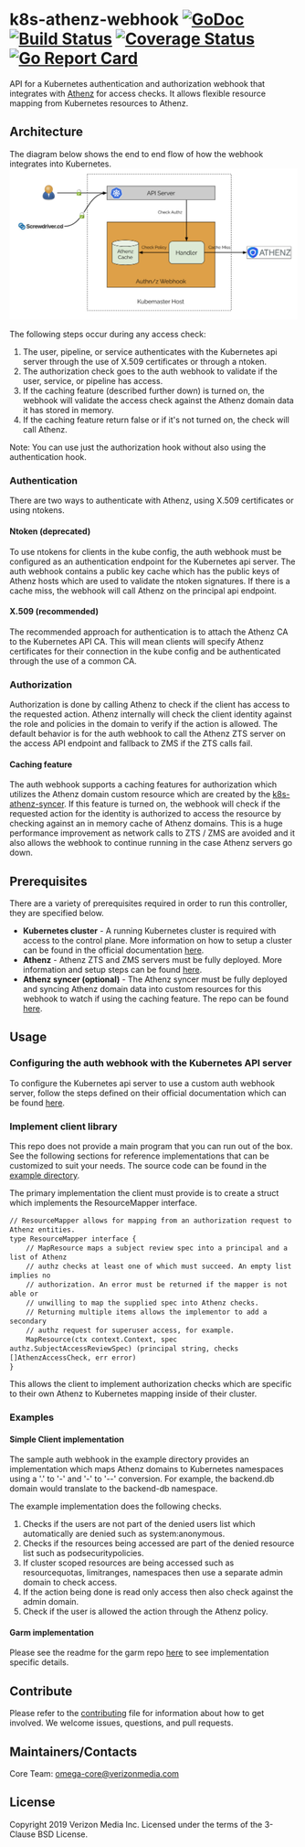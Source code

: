 # k8s-athenz-webhook [![GoDoc](https://godoc.org/github.com/yahoo/k8s-athenz-webhook?status.svg)](https://godoc.org/github.com/yahoo/k8s-athenz-webhook) [![Build Status](https://travis-ci.org/yahoo/k8s-athenz-webhook.svg?branch=master)](https://travis-ci.org/yahoo/k8s-athenz-webhook) [![Coverage Status](https://coveralls.io/repos/github/yahoo/k8s-athenz-webhook/badge.svg?branch=master)](https://coveralls.io/github/yahoo/k8s-athenz-webhook?branch=master) [![Go Report Card](https://goreportcard.com/badge/github.com/yahoo/k8s-athenz-webhook)](https://goreportcard.com/report/github.com/yahoo/k8s-athenz-webhook)

API for a Kubernetes authentication and authorization webhook that integrates with
[Athenz](https://github.com/yahoo/athenz) for access checks. It allows flexible
resource mapping from Kubernetes resources to Athenz.

## Architecture
The diagram below shows the end to end flow of how the webhook integrates into
Kubernetes.
![Screenshot](docs/images/architecture.png)

The following steps occur during any access check:
1. The user, pipeline, or service authenticates with the Kubernetes api server
through the use of X.509 certificates or through a ntoken.
2. The authorization check goes to the auth webhook to validate if the user,
service, or pipeline has access.
3. If the caching feature (described further down) is turned on, the webhook
will validate the access check against the Athenz domain data it has stored
in memory.
4. If the caching feature return false or if it's not turned on, the check will
call Athenz.

Note: You can use just the authorization hook without also using the authentication
hook.

### Authentication
There are two ways to authenticate with Athenz, using X.509 certificates or
using ntokens.

#### Ntoken (deprecated)
To use ntokens for clients in the kube config, the auth webhook must be configured
as an authentication endpoint for the Kubernetes api server. The auth webhook
contains a public key cache which has the public keys of Athenz hosts which are
used to validate the ntoken signatures. If there is a cache miss, the webhook will
call Athenz on the principal api endpoint.

#### X.509 (recommended)
The recommended approach for authentication is to attach the Athenz CA to the 
Kubernetes API CA. This will mean clients will specify Athenz certificates for
their connection in the kube config and be authenticated through the use of a
common CA.

### Authorization
Authorization is done by calling Athenz to check if the client has access to the
requested action. Athenz internally will check the client identity against the
role and policies in the domain to verify if the action is allowed. The default
behavior is for the auth webhook to call the Athenz ZTS server on the access
API endpoint and fallback to ZMS if the ZTS calls fail.

#### Caching feature
The auth webhook supports a caching features for authorization which utilizes the
Athenz domain custom resource which are created by the [k8s-athenz-syncer](https://github.com/yahoo/k8s-athenz-syncer).
If this feature is turned on, the webhook will check if the requested action for
the identity is authorized to access the resource by checking against an in memory
cache of Athenz domains. This is a huge performance improvement as network calls
to ZTS / ZMS are avoided and it also allows the webhook to continue running in the
case Athenz servers go down.

## Prerequisites
There are a variety of prerequisites required in order to run this controller, they
are specified below.
- **Kubernetes cluster** - A running Kubernetes cluster is required with access to
the control plane. More information on how to setup a cluster can be found in the
official documentation [here](https://kubernetes.io/docs/setup/).
- **Athenz** - Athenz ZTS and ZMS servers must be fully deployed. More information
and setup steps can be found [here](http://www.athenz.io/).
- **Athenz syncer (optional)** - The Athenz syncer must be fully deployed and syncing
Athenz domain data into custom resources for this webhook to watch if using the 
caching feature. The repo can be found [here](https://github.com/yahoo/k8s-athenz-syncer).

## Usage

### Configuring the auth webhook with the Kubernetes API server
To configure the Kubernetes api server to use a custom auth webhook server, follow
the steps defined on their official documentation which can be found
[here](https://kubernetes.io/docs/reference/access-authn-authz/webhook/).

### Implement client library
This repo does not provide a main program that you can run out of the box. See
the following sections for reference implementations that can be customized to
suit your needs. The source code can be found in the [example directory](example).

The primary implementation the client must provide is to create a struct which
implements the ResourceMapper interface.

```
// ResourceMapper allows for mapping from an authorization request to Athenz entities.
type ResourceMapper interface {
	// MapResource maps a subject review spec into a principal and a list of Athenz
	// authz checks at least one of which must succeed. An empty list implies no
	// authorization. An error must be returned if the mapper is not able or
	// unwilling to map the supplied spec into Athenz checks.
	// Returning multiple items allows the implementor to add a secondary
	// authz request for superuser access, for example.
	MapResource(ctx context.Context, spec authz.SubjectAccessReviewSpec) (principal string, checks []AthenzAccessCheck, err error)
}
```

This allows the client to implement authorization checks which are specific to 
their own Athenz to Kubernetes mapping inside of their cluster.

### Examples

#### Simple Client implementation
The sample auth webhook in the example directory provides an implementation
which maps Athenz domains to Kubernetes namespaces using a '.' to '-' and '-'
to '--' conversion. For example, the backend.db domain would translate to the
backend-db namespace.

The example implementation does the following checks.
1. Checks if the users are not part of the denied users list which automatically
are denied such as system:anonymous.
2. Checks if the resources being accessed are part of the denied resource list
such as podsecuritypolicies.
3. If cluster scoped resources are being accessed such as resourcequotas, limitranges,
namespaces then use a separate admin domain to check access.
4. If the action being done is read only access then also check against the admin
domain.
5. Check if the user is allowed the action through the Athenz policy. 

#### Garm implementation
Please see the readme for the garm repo [here](https://github.com/yahoojapan/garm)
to see implementation specific details.

## Contribute

Please refer to the [contributing](Contributing.md) file for information about how to get involved. We welcome issues, questions, and pull requests.

## Maintainers/Contacts
Core Team: omega-core@verizonmedia.com

## License
Copyright 2019 Verizon Media Inc. Licensed under the terms of the 3-Clause BSD License.
